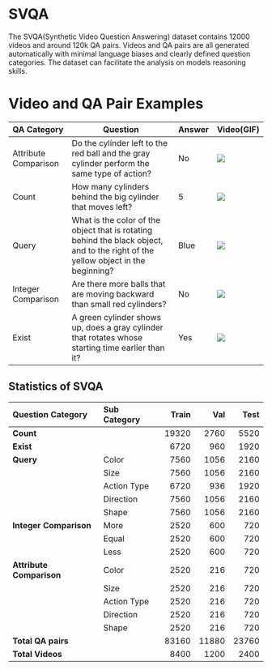# SVQA
The SVQA(Synthetic Video Question Answering) dataset contains 12000 videos and around 120k QA pairs. Videos and QA pairs are all generated automatically with minimal language biases and clearly defined question categories. The dataset can facilitate the analysis on models reasoning skills.

# Video and QA Pair Examples
| QA Category|Question|Answer|Video(GIF)
| :----------------- | --------------------------------- | ----------------------------- | ---------------------------------------- |
|Attribute Comparison|Do the cylinder left to the red ball and the gray cylinder perform the same type of action?|No|![](GIF/3997.gif)|
|Count|How many cylinders behind the big cylinder that moves left?|5|![](GIF/377.gif)|
|Query|What is the color of the object that is rotating behind the black object, and to the right of the yellow object in the beginning?|Blue|![](GIF/1792.gif)|
|Integer Comparison|Are there more balls that are moving backward than small red cylinders?|No|![](GIF/4929.gif)|
|Exist|A green cylinder shows up, does a gray cylinder that rotates whose starting time earlier than it?|Yes|![](GIF/6517.gif)|


## Statistics of SVQA
| Question Category       |Sub Category|       Train |       Val  |       Test  |
| :---------------        |:------     | ----------: | ---------: | ----------: |
| **Count**               |            |     19320   |      2760  |  5520       |
| **Exist**               |            |     6720    |      960   |  1920       |
|**Query**                |Color       |     7560    |      1056  |  2160       | 
|                         |Size        |     7560    |      1056  |  2160       | 
|                         |Action Type |     6720    |      936   |  1920       | 
|                         |Direction   |     7560    |      1056  |  2160       | 
|                         |Shape       |     7560    |      1056  |  2160       |
|**Integer Comparison**   |More        |     2520    |      600   |  720        | 
|                         |Equal       |     2520    |      600   |  720        | 
|                         |Less        |     2520    |      600   |  720        |
|**Attribute Comparison** |Color       |     2520    |      216   |  720        | 
|                         |Size        |     2520    |      216   |  720        | 
|                         |Action Type |     2520    |      216   |  720        | 
|                         |Direction   |     2520    |      216   |  720        | 
|                         |Shape       |     2520    |      216   |  720        | 
| **Total QA pairs**      |            |     83160   |      11880 |  23760      |
| **Total Videos**        |            |     8400    |      1200  |  2400       |
